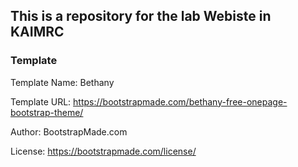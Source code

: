 ## This is a repository for the lab Webiste in KAIMRC


### Template

Template Name: Bethany

Template URL: https://bootstrapmade.com/bethany-free-onepage-bootstrap-theme/

Author: BootstrapMade.com

License: https://bootstrapmade.com/license/

